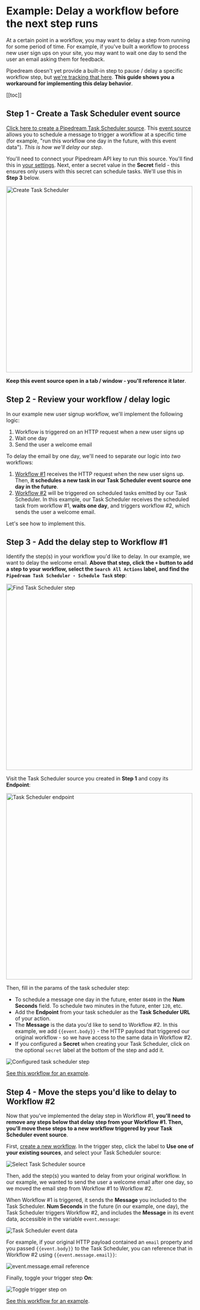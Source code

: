# Example: Delay a workflow before the next step runs

At a certain point in a workflow, you may want to delay a step from running for some period of time. For example, if you've built a workflow to process new user sign ups on your site, you may want to wait one day to send the user an email asking them for feedback.

Pipedream doesn't yet provide a built-in step to pause / delay a specific workflow step, but [we're tracking that here](https://github.com/PipedreamHQ/pipedream/issues/187). **This guide shows you a workaround for implementing this delay behavior**. 

[[toc]]

## Step 1 - Create a Task Scheduler event source

[Click here to create a Pipedream Task Scheduler source](https://pipedream.com/sources/new?key=pipedream-new-scheduled-tasks). This [event source](/event-sources/) allows you to schedule a message to trigger a workflow at a specific time (for example, "run this workflow one day in the future, with this event data"). _This is how we'll delay our step_.

You'll need to connect your Pipedream API key to run this source. You'll find this in [your settings](https://pipedream.com/settings/account). Next, enter a secret value in the **Secret** field - this ensures only users with this secret can schedule tasks. We'll use this in **Step 3** below.

<div>
<img alt="Create Task Scheduler" width="500px" src="./images/create-task-scheduler.gif">
</div>

**Keep this event source open in a tab / window - you'll reference it later**.

## Step 2 - Review your workflow / delay logic

In our example new user signup workflow, we'll implement the following logic:

1. Workflow is triggered on an HTTP request when a new user signs up
2. Wait one day
3. Send the user a welcome email

To delay the email by one day, we'll need to separate our logic into _two_ workflows:

1. [Workflow #1](https://pipedream.com/@dylburger/delay-example-workflow-1-receive-http-request-with-user-email-schedule-task-one-day-in-future-p_vQCgj35/edit) receives the HTTP request when the new user signs up. Then, **it schedules a new task in our Task Scheduler event source one day in the future**.
2. [Workflow #2](https://pipedream.com/@dylburger/delay-example-workflow-2-send-email-after-delay-p_RRCzdLR/edit) will be triggered on scheduled tasks emitted by our Task Scheduler. In this example, our Task Scheduler receives the scheduled task from workflow #1, **waits one day**, and triggers workflow #2, which sends the user a welcome email.

Let's see how to implement this.

## Step 3 - Add the delay step to Workflow #1

Identify the step(s) in your workflow you'd like to delay. In our example, we want to delay the welcome email. **Above that step, click the `+` button to add a step to your workflow, select the `Search All Actions` label, and find the `Pipedream Task Scheduler - Schedule Task` step**:

<div>
<img alt="Find Task Scheduler step" width="500px" src="./images/find-task-scheduler-step.gif">
</div>

Visit the Task Scheduler source you created in **Step 1** and copy its **Endpoint**:

<div>
<img alt="Task Scheduler endpoint" width="500px" src="./images/endpoint.png">
</div>

Then, fill in the params of the task scheduler step:

- To schedule a message one day in the future, enter `86400` in the **Num Seconds** field. To schedule two minutes in the future, enter `120`, etc.
- Add the **Endpoint** from your task scheduler as the **Task Scheduler URL** of your action.
- The **Message** is the data you'd like to send to Workflow #2. In this example, we add <code v-pre>{{event.body}}</code> - the HTTP payload that triggered our original workflow - so we have access to the same data in Workflow #2.
- If you configured a **Secret** when creating your Task Scheduler, click on the optional `secret` label at the bottom of the step and add it.

<div>
<img alt="Configured task scheduler step" src="./images/configured-task-scheduler-step.png">
</div>

[See this workflow for an example](https://pipedream.com/@dylburger/delay-example-workflow-1-receive-http-request-with-user-email-schedule-task-one-day-in-future-p_vQCgj35/edit).

## Step 4 - Move the steps you'd like to delay to Workflow #2

Now that you've implemented the delay step in Workflow #1, **you'll need to remove any steps below that delay step from your Workflow #1. Then, you'll move these steps to a new workflow triggered by your Task Scheduler event source**.

First, [create a new workflow](https://pipedream.com/new). In the trigger step, click the label to **Use one of your existing sources**, and select your Task Scheduler source:

<div>
<img alt="Select Task Scheduler source" src="./images/select-task-scheduler-as-trigger.gif">
</div>

Then, add the step(s) you wanted to delay from your original workflow. In our example, we wanted to send the user a welcome email after one day, so we moved the email step from Workflow #1 to Workflow #2.

When Workflow #1 is triggered, it sends the **Message** you included to the Task Scheduler. **Num Seconds** in the future (in our example, one day), the Task Scheduler triggers Workflow #2, and includes the **Message** in its event data, accessible in the variable `event.message`:

<div>
<img alt="Task Scheduler event data" src="./images/task-scheduler-event.png">
</div>

For example, if your original HTTP payload contained an `email` property and you passed <code v-pre>{{event.body}}</code> to the Task Scheduler, you can reference that in Workflow #2 using <code v-pre>{{event.message.email}}</code>:

<div>
<img alt="event.message.email reference" src="./images/task-scheduler-event.png">
</div>

Finally, toggle your trigger step **On**:

<div>
<img alt="Toggle trigger step on" src="./images/toggle-trigger-step-on.gif">
</div>

[See this workflow for an example](https://pipedream.com/@dylburger/delay-example-workflow-2-send-email-after-delay-p_RRCzdLR/edit).

<Footer />
